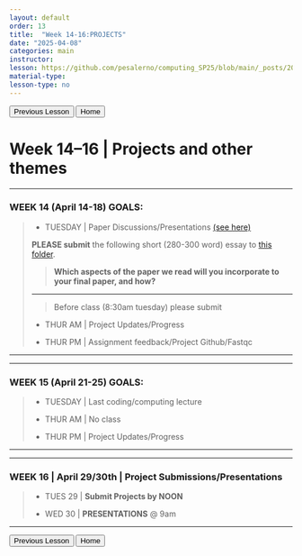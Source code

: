 ```yaml
---
layout: default
order: 13
title:  "Week 14-16:PROJECTS"
date: "2025-04-08"
categories: main
instructor: 
lesson: https://github.com/pesalerno/computing_SP25/blob/main/_posts/2025-02-25-7_Week_7.md
material-type: 
lesson-type: no
---
```


<a href="https://pesalerno.github.io/computing_SP25/main/2025/03/11/13_Week_12.html"><button>Previous Lesson</button></a>  <a href="https://pesalerno.github.io/computing_SP25/"><button>Home</button></a>  

# Week 14–16 | Projects and other themes

------------

### WEEK 14 (April 14-18) GOALS: 

> 
> - TUESDAY | Paper Discussions/Presentations [(see here)](https://drive.google.com/file/d/1ja2tSBRaqPQgyDqBd1ogmA56I3aglX6Z/view?usp=drive_link)
> 
> **PLEASE submit** the following short (280-300 word) essay to [this folder](https://drive.google.com/drive/folders/1KsBTzBhWgdFl5zHEWl4N8TbeNNQh1xFA?usp=drive_link). 
> 
> > **Which aspects of the paper we read will you incorporate to your final paper, and how?**
> 
> -------
> 
> > Before class (8:30am tuesday) please submit 
> 
> - THUR AM | Project Updates/Progress
> 
> - THUR PM | Assignment feedback/Project Github/Fastqc
> 


--------------

------------

### WEEK 15 (April 21-25) GOALS: 

> 
> - TUESDAY | Last coding/computing lecture
> 
> - THUR AM | No class 
> 
> - THUR PM | Project Updates/Progress

--------------

------------

### WEEK 16 | April 29/30th | Project Submissions/Presentations 

> 
> - TUES 29 | **Submit Projects by NOON**
> 
> - WED  30 | **PRESENTATIONS** @ 9am 

--------------

<a href="https://pesalerno.github.io/computing_SP25/main/2025/03/11/13_Week_12.html"><button>Previous Lesson</button></a>  <a href="https://pesalerno.github.io/computing_SP25/"><button>Home</button></a>  
